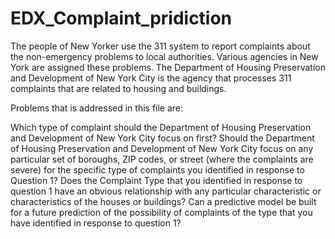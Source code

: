 # EDX_Complaint_pridiction
The people of New Yorker use the 311 system to report complaints about the non-emergency problems to local authorities. Various agencies in New York are assigned these problems. The Department of Housing Preservation and Development of New York City is the agency that processes 311 complaints that are related to housing and buildings.


Problems that is addressed in this file are:

Which type of complaint should the Department of Housing Preservation and Development of New York City focus on first?
Should the Department of Housing Preservation and Development of New York City focus on any particular set of boroughs, ZIP codes, or street (where the complaints are severe) for the specific type of complaints you identified in response to Question 1?
Does the Complaint Type that you identified in response to question 1 have an obvious relationship with any particular characteristic or characteristics of the houses or buildings?
Can a predictive model be built for a future prediction of the possibility of complaints of the type that you have identified in response to question 1?
